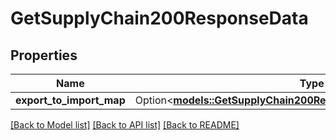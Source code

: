 # GetSupplyChain200ResponseData

## Properties

Name | Type | Description | Notes
------------ | ------------- | ------------- | -------------
**export_to_import_map** | Option<[**models::GetSupplyChain200ResponseDataExportToImportMap**](get_supply_chain_200_response_data_exportToImportMap.md)> |  | [optional]

[[Back to Model list]](../README.md#documentation-for-models) [[Back to API list]](../README.md#documentation-for-api-endpoints) [[Back to README]](../README.md)


